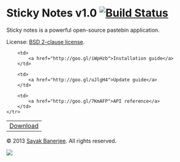 # Sticky Notes v1.0 [![Build Status](https://travis-ci.org/sayakb/sticky-notes.png?branch=dev-1.0)](http://goo.gl/DRaaX0)

Sticky notes is a powerful open-source pastebin application.

License: [BSD 2-clause license](http://www.opensource.org/licenses/bsd-license.php).

<table>
	<tr>
		<td>
			<a href="http://goo.gl/IsOmmD">Download</a>
		</td>

		<td>
			<a href="http://goo.gl/iWpHzb">Installation guide</a>
		</td>

		<td>
			<a href="http://goo.gl/uJlgH4">Update guide</a>
		</td>

		<td>
			<a href="http://goo.gl/7KmAFP">API reference</a>
		</td>
	</tr>
</table>

&copy; 2013 [Sayak Banerjee](http://sayakbanerjee.com). All rights reserved.

[![](http://www.pledgie.com/campaigns/20549.png?skin_name=chrome)](http://goo.gl/oWyEG)

